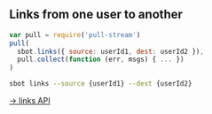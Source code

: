 ## Links from one user to another

```js
var pull = require('pull-stream')
pull(
  sbot.links({ source: userId1, dest: userId2 }),
  pull.collect(function (err, msgs) { ... })
)
```
```bash
sbot links --source {userId1} --dest {userId2}
```

[&rarr; links API](/apis/scuttlebot/ssb.html#links-source)
